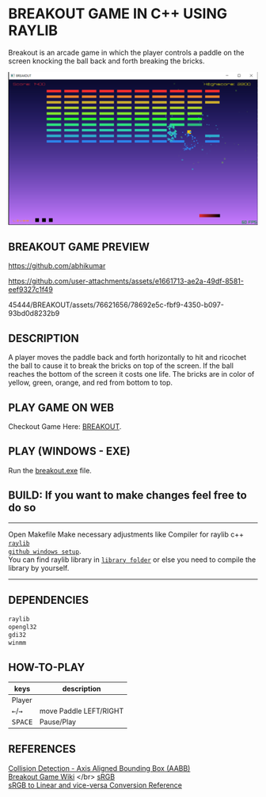 # BREAKOUT GAME IN C++ USING RAYLIB

 Breakout is an arcade game in which the player controls a paddle on the screen knocking the ball back and forth breaking the bricks.
 
 ![thumbnail](./Breakout.png)

## BREAKOUT GAME PREVIEW
https://github.com/abhikumar

https://github.com/user-attachments/assets/e1661713-ae2a-49df-8581-eef9327c1f49

45444/BREAKOUT/assets/76621656/78692e5c-fbf9-4350-b097-93bd0d8232b9

## DESCRIPTION
 A player moves the paddle back and forth horizontally to hit and ricochet the ball to cause it to break the bricks on top of the screen.
 If the ball reaches the bottom of the screen it costs one life.
 The bricks are in color of yellow, green, orange, and red from bottom to top.

## PLAY GAME ON WEB
Checkout Game Here: [BREAKOUT](https://abhikumar45444.github.io/BREAKOUT/).

## PLAY (WINDOWS - EXE)
 Run the [breakout.exe](./build) file.

## BUILD: If you want to make changes feel free to do so
***
Open Makefile
Make necessary adjustments like Compiler for raylib c++ <code>[raylib github windows setup](https://github.com/raysan5/raylib/wiki/Working-on-Windows)</code>.</br>
You can find raylib library in <code>[library folder](./lib)</code> or else you need to compile the library by yourself.
***

## DEPENDENCIES
```console
raylib
opengl32 
gdi32 
winmm
```

## HOW-TO-PLAY
|keys|description|
|---|---|
|Player|
|<kbd>←</kbd>/<kbd>→</kbd>|move Paddle LEFT/RIGHT|
|<kbd>SPACE</kbd>|Pause/Play|

## REFERENCES
[Collision Detection - Axis Aligned Bounding Box (AABB)](https://medium.com/@hemalatha.psna/collision-detection-in-javascript-efafe8bba2c0) </br>
[Breakout Game Wiki](https://en.wikipedia.org/wiki/Breakout_(video_game)) </br>
[sRGB](https://en.wikipedia.org/wiki/SRGB#:~:text=sRGB%20is%20a%20standard%20RGB,%2D2%2D1%3A1999.) </br>
[sRGB to Linear and vice-versa Conversion Reference](https://github.com/nothings/stb/blob/master/deprecated/stb_image_resize.h)
